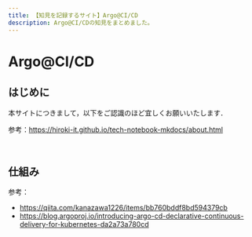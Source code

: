 ```yaml
---
title: 【知見を記録するサイト】Argo@CI/CD
description: Argo@CI/CDの知見をまとめました。
---
```


# Argo@CI/CD

## はじめに

本サイトにつきまして，以下をご認識のほど宜しくお願いいたします．

参考：https://hiroki-it.github.io/tech-notebook-mkdocs/about.html

<br>

 ## 仕組み

参考：

- https://qiita.com/kanazawa1226/items/bb760bddf8bd594379cb
- https://blog.argoproj.io/introducing-argo-cd-declarative-continuous-delivery-for-kubernetes-da2a73a780cd
